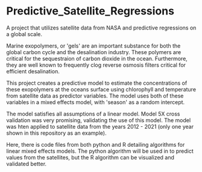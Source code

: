 # Predictive_Satellite_Regressions

A project that utilizes satellite data from NASA and predictive regressions on a global scale.

Marine exopolymers, or 'gels' are an important substance for both the global carbon cycle and the desalination industry. These polymers are critical for the sequestraion of carbon dioxide in the ocean. Furthermore, they are well known to frequently clog reverse osmosis filters critical for efficient desalination.

This project creates a predictive model to estimate the concentrations of these exopolymers at the oceans surface using chlorophyll and temperature from satellite data as predictor variables. The model uses both of these variables in a mixed effects model, with 'season' as a random intercept.

The model satisfies all assumptions of a linear model. Model 5X cross validation was very promising, validating the use of this model. The model was hten applied to satellite data from the years 2012 - 2021 (only one year shown in this repository as an example).

Here, there is code files from both python and R detailing algorithms for linear mixed effects models. The python algorithm will be used in to predict values from the satellites, but the R algorithm can be visualized and validated better. 
